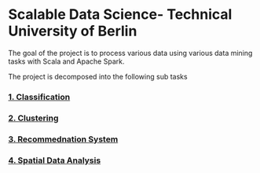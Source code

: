 # Scalable Data Science- Technical University of Berlin

The goal of the project is to process various data using various data mining tasks with Scala and Apache Spark.

The project is decomposed into the following sub tasks

### [1. Classification]()
### [2. Clustering]()
### [3. Recommednation System]()
### [4. Spatial Data Analysis]()


